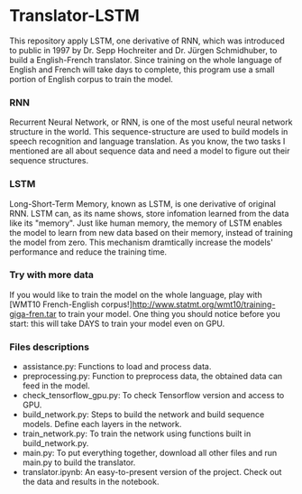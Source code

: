# Translator-LSTM

This repository apply LSTM, one derivative of RNN, which was introduced to public in 1997 by Dr. Sepp Hochreiter and Dr. Jürgen Schmidhuber, to build a English-French translator. Since training on the whole language of English and French will take days to complete, this program use a small portion of English corpus to train the model.

### RNN
Recurrent Neural Network, or RNN, is one of the most useful neural network structure in the world. This sequence-structure are used to build models in speech recognition and language translation. As you know, the two tasks I mentioned are all about sequence data and need a model to figure out their sequence structures.

### LSTM
Long-Short-Term Memory, known as LSTM, is one derivative of original RNN. LSTM can, as its name shows, store infomation learned from the data like its "memory". Just like human memory, the memory of LSTM enables the model to learn from new data based on their memory, instead of training the model from zero. This mechanism dramtically increase the models' performance and reduce the training time.

### Try with more data
If you would like to train the model on the whole language, play with [WMT10 French-English corpus!]http://www.statmt.org/wmt10/training-giga-fren.tar to train your model. One thing you should notice before you start: this will take DAYS to train your model even on GPU.

### Files descriptions
* assistance.py: Functions to load and process data.
* preprocessing.py: Function to preprocess data, the obtained data can feed in the model.
* check_tensorflow_gpu.py: To check Tensorflow version and access to GPU.
* build_network.py: Steps to build the network and build sequence models. Define each layers in the network.
* train_network.py: To train the network using functions built in build_network.py.
* main.py: To put everything together, download all other files and run main.py to build the translator.
* translator.ipynb: An easy-to-present version of the project. Check out the data and results in the notebook.
